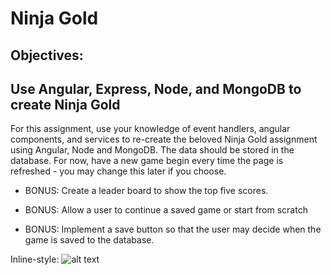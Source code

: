 # Ninja Gold

## Objectives:
Use Angular, Express, Node, and MongoDB to create Ninja Gold
---


For this assignment, use your knowledge of event handlers, angular components, and services to re-create the beloved Ninja Gold assignment using Angular, Node and MongoDB. The data should be stored in the database. For now, have a new game begin every time the page is refreshed - you may change this later if you choose.

* BONUS: Create a leader board to show the top five scores.

* BONUS: Allow a user to continue a saved game or start from scratch

* BONUS: Implement a save button so that the user may decide when the game is saved to the database.

Inline-style: 
![alt text](https://i58.photobucket.com/albums/g261/johnjbarrett22/ninjaGoldOneComponent_zpslqm5k99c.png "Ninja Gold Wireframe")


